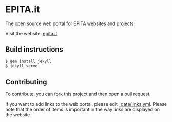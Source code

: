 # EPITA.it

The open source web portal for EPITA websites and projects

Visit the website: [epita.it](https://epita.it/)

## Build instructions

```bash
$ gem install jekyll
$ jekyll serve
```

## Contributing

To contribute, you can fork this project and then open a pull request.

If you want to add links to the web portal, please edit [_data/links.yml](_data/links.yml).
Please note that the order of items is important in the way links are displayed on the website.
